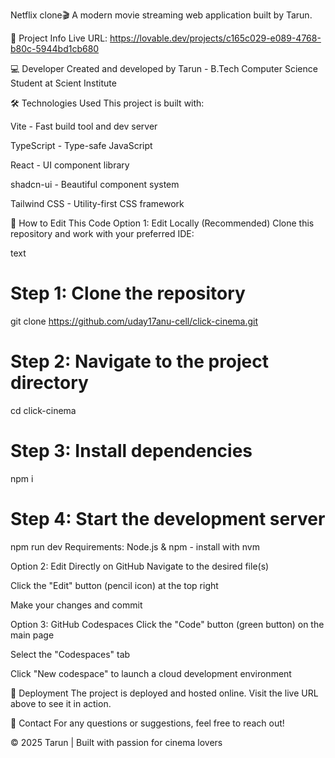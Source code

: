 Netflix clone🎬
A modern movie streaming web application built by Tarun.

🚀 Project Info
Live URL: https://lovable.dev/projects/c165c029-e089-4768-b80c-5944bd1cb680

💻 Developer
Created and developed by Tarun - B.Tech Computer Science Student at Scient Institute

🛠️ Technologies Used
This project is built with:

Vite - Fast build tool and dev server

TypeScript - Type-safe JavaScript

React - UI component library

shadcn-ui - Beautiful component system

Tailwind CSS - Utility-first CSS framework

📝 How to Edit This Code
Option 1: Edit Locally (Recommended)
Clone this repository and work with your preferred IDE:

text
# Step 1: Clone the repository
git clone https://github.com/uday17anu-cell/click-cinema.git

# Step 2: Navigate to the project directory
cd click-cinema

# Step 3: Install dependencies
npm i

# Step 4: Start the development server
npm run dev
Requirements: Node.js & npm - install with nvm

Option 2: Edit Directly on GitHub
Navigate to the desired file(s)

Click the "Edit" button (pencil icon) at the top right

Make your changes and commit

Option 3: GitHub Codespaces
Click the "Code" button (green button) on the main page

Select the "Codespaces" tab

Click "New codespace" to launch a cloud development environment

🚀 Deployment
The project is deployed and hosted online. Visit the live URL above to see it in action.

📧 Contact
For any questions or suggestions, feel free to reach out!

© 2025 Tarun | Built with passion for cinema lovers

